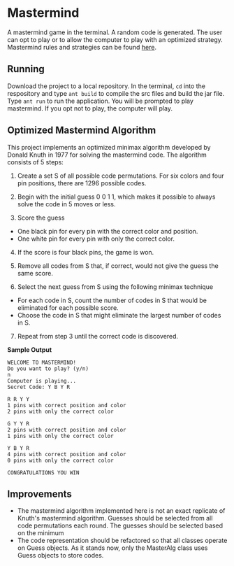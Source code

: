 # Mastermind
A mastermind game in the terminal. A random code is generated. The user can opt to play or to allow the computer to play with an optimized strategy. Mastermind rules and strategies can be found [here](https://en.wikipedia.org/wiki/Mastermind_(board_game)).

## Running
Download the project to a local repository. In the terminal, ```cd``` into the respository and type ```ant build``` to compile the src files and build the jar file. Type ```ant run``` to run the application. You will be prompted to play mastermind. If you opt not to play, the computer will play.

## Optimized Mastermind Algorithm
This project implements an optimized minimax algorithm developed by Donald Knuth in 1977 for solving the mastermind code. The algorithm consists of 5 steps:

1. Create a set S of all possible code permutations. For six colors and four pin positions, there are 1296 possible codes.

2. Begin with the initial guess 0 0 1 1, which makes it possible to always solve the code in 5 moves or less.

3. Score the guess
  - One black pin for every pin with the correct color and position.
  - One white pin for every pin with only the correct color.
  
4. If the score is four black pins, the game is won.
  
5. Remove all codes from S that, if correct, would not give the guess the same score.

6. Select the next guess from S using the following minimax technique
  - For each code in S, count the number of codes in S that would be eliminated for each possible score.
  - Choose the code in S that might eliminate the largest number of codes in S.
  
7. Repeat from step 3 until the correct code is discovered.


**Sample Output**

```
WELCOME TO MASTERMIND!
Do you want to play? (y/n)
n
Computer is playing...
Secret Code: Y B Y R 

R R Y Y 
1 pins with correct position and color
2 pins with only the correct color

G Y Y R 
2 pins with correct position and color
1 pins with only the correct color

Y B Y R 
4 pins with correct position and color
0 pins with only the correct color

CONGRATULATIONS YOU WIN
```

## Improvements
* The mastermind algorithm implemented here is not an exact replicate of Knuth's mastermind algorithm. Guesses should be selected from all code permutations each round. The guesses should be selected based on the minimum 
* The code representation should be refactored so that all classes operate on Guess objects. As it stands now, only the MasterAlg class uses Guess objects to store codes.
